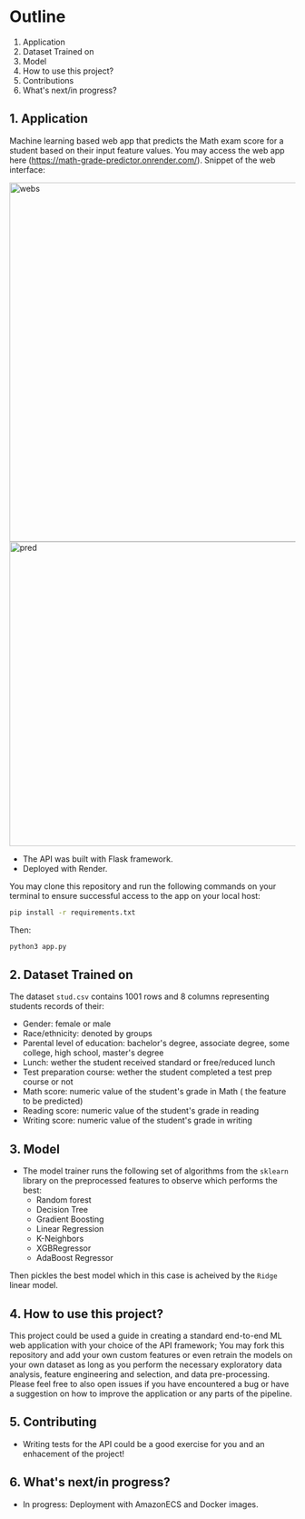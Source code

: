 # Outline

 1. Application 
 2. Dataset Trained on
 3. Model
 4. How to use this project? 
 5. Contributions
 6. What's next/in progress?


## 1. Application
Machine learning based web app that predicts the Math exam score for a student based on their input feature values. You may access the web app here (https://math-grade-predictor.onrender.com/).
Snippet of the web interface:

<img width="632" alt="webs" src="https://github.com/AsmaaMHadir/Students-Performance-Prediction/assets/46932156/ac2b70d0-2984-4a58-9377-3edd57a662a5">
<img width="536" alt="pred" src="https://github.com/AsmaaMHadir/Students-Performance-Prediction/assets/46932156/f68fef5e-7c60-42e2-8ae6-a072a13362e9">

- The API was built with Flask framework.
- Deployed with Render.

You may clone this repository and run the following commands on your terminal to ensure successful access to the app on your local host:
```bash
pip install -r requirements.txt
```
Then:
```bash
python3 app.py
```


## 2. Dataset Trained on

The dataset `stud.csv` contains 1001 rows and 8 columns representing students records of their:

- Gender: female or male
- Race/ethnicity: denoted by groups
- Parental level of education: bachelor's degree, associate degree, some college, high school, master's degree
- Lunch: wether the student received standard or free/reduced lunch
- Test preparation course: wether the student completed a test prep course or not
- Math score: numeric value of the student's grade in Math ( the feature to be predicted)
- Reading score: numeric value of the student's grade in reading
- Writing score: numeric value of the student's grade in writing

## 3. Model

- The model trainer runs the following set of algorithms from the `sklearn` library on the preprocessed features to observe which performs the best:
    - Random forest
    - Decision Tree
    - Gradient Boosting
    - Linear Regression
    - K-Neighbors
    - XGBRegressor
    - AdaBoost Regressor
  
Then pickles the best model which in this case is acheived by the `Ridge` linear model.

## 4. How to use this project?

This project could be used a guide in creating a standard end-to-end ML web application with your choice of the API framework; You may fork this repository and add your own custom features or even retrain the models on your own dataset as long as you perform the necessary exploratory data analysis, feature engineering and selection, and data pre-processing. Please feel free to also open issues if you have encountered a bug or have a suggestion on how to improve the application or any parts of the pipeline.

## 5. Contributing

- Writing tests for the API could be a good exercise for you and an enhacement of the project!

## 6. What's next/in progress?

- In progress: Deployment with AmazonECS and Docker images.

